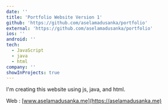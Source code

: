 ```yaml
---
date: ''
title: 'Portfolio Website Version 1'
github: 'https://github.com/aselamadusanka/portfolio'
external: 'https://github.com/aselamadusanka/portfolio'
ios: ''
android: ''
tech:
  - JavaScript
  - java
  - html
company: ''
showInProjects: true
---
```


I'm creating this website using js, java, and html.

Web : [www.aselamadusanka.me](https://aselamadusanka.me)
